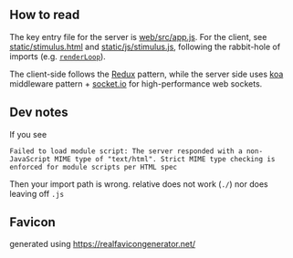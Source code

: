 ## How to read
The key entry file for the server is [web/src/app.js](https://github.com/tbenst/eye-candy/blob/master/web/src/app.js). For the client, see [static/stimulus.html](https://github.com/tbenst/eye-candy/blob/master/web/static/stimulus.html) and [static/js/stimulus.js](https://github.com/tbenst/eye-candy/blob/master/web/static/js/stimulus.js), following the rabbit-hole of imports (e.g. [`renderLoop`](https://github.com/tbenst/eye-candy/blob/b9fe9e1f2e131cfaa82b98e8b313ca9fa76616fa/web/static/js/render.js#L175)).

The client-side follows the [Redux](https://redux.js.org/) pattern, while the server side uses [koa](https://koajs.com/) middleware pattern + [socket.io](https://socket.io/) for high-performance web sockets.

## Dev notes
If you see
```
Failed to load module script: The server responded with a non-JavaScript MIME type of "text/html". Strict MIME type checking is enforced for module scripts per HTML spec
```
Then your import path is wrong. relative does not work (`./`) nor does leaving off `.js`

## Favicon
generated using https://realfavicongenerator.net/
